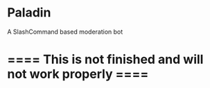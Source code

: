 # Paladin

A SlashCommand based moderation bot

# ==== This is not finished and will not work properly ====
